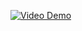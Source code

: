 [![Video Demo](https://example.com/path/to/your/video.png)](https://drive.google.com/file/d/1H5zsMp9RVe-v7hijeoKzW7sddV0ausrB/view?usp=drive_link)

